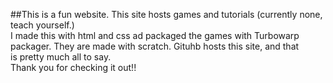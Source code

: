 ##This is a fun website.
This site hosts games and tutorials (currently none, teach yourself.)  
I made this with html and css ad packaged the games with Turbowarp  
packager. They are made with scratch. Gituhb hosts this site, and that  
is pretty much all to say.  
Thank you for checking it out!!  
